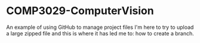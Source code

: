 # COMP3029-ComputerVision
An example of using GitHub to manage project files
I'm here to try to upload a large zipped file and this is where it has led me to: how to create a branch.
